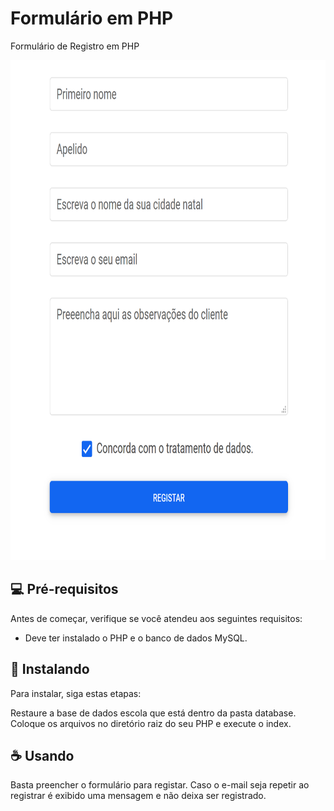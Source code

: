 # Formulário em PHP
Formulário de Registro em PHP

<img src="form-image.png" alt="Imagem do Formulário" width="785" height="800">

## 💻 Pré-requisitos

Antes de começar, verifique se você atendeu aos seguintes requisitos:
* Deve ter instalado o PHP e o banco de dados MySQL.


## 🚀 Instalando

Para instalar, siga estas etapas:

Restaure a base de dados escola que está dentro da pasta database.
Coloque os arquivos no diretório raiz do seu PHP e execute o index.


## ☕ Usando

Basta preencher o formulário para registar.
Caso o e-mail seja repetir ao registrar é exibido uma mensagem e não deixa ser registrado.


